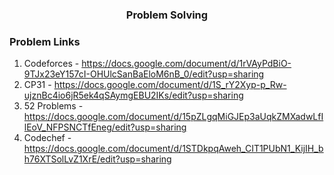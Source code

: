 <h3 align="center"> Problem Solving </h3>

### Problem Links
1. Codeforces - https://docs.google.com/document/d/1rVAyPdBiO-9TJx23eY157cI-OHUlcSanBaEloM6nB_0/edit?usp=sharing
2. CP31 - https://docs.google.com/document/d/1S_rY2Xyp-p_Rw-ujznBc4io6jR5ek4qSAymgEBU2IKs/edit?usp=sharing
3. 52 Problems - https://docs.google.com/document/d/15pZLgqMiGJEp3aUqkZMXadwLfIlEoV_NFPSNCTfEneg/edit?usp=sharing
3. Codechef - https://docs.google.com/document/d/1STDkpqAweh_CIT1PUbN1_KijIH_bh76XTSolLvZ1XrE/edit?usp=sharing



